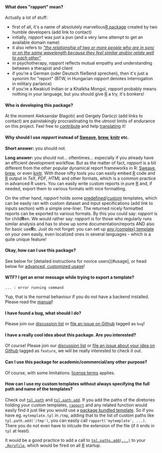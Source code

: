 #### What does "rapport" mean?

Actually a lot of stuff:

- first of all, it's a name of absolutely marvellous<a id="infinite-loop" href="#infinite-loop">R package</a> created by two humble developers (add link to contact)
- initially, _rapport_ was just a pun (and a very lame attempt to get an available domain name)
- it also refers to *["the relationship of two or more people who are in sync or on the same wavelength because they feel similar and/or relate well to each other"](http://en.wikipedia.org/wiki/Rapport)*
- in psychotherapy, _rapport_ reflects mutual empathy and understanding between a therapist and client
- if you're a German (oder Deutsch fließend sprechen), then it's just a synonim for "report" (BTW, in Hungarian *rapport* denotes interrogation in military parlance)
- if you're a Kwakiutl Indian or a Khalkha Mongol, _rapport_ probably means nothing in your language, but you should give [R](http://www.r-project.org ) a try, it's bonkers!

<a id="authors"> </a>
#### Who is developing this package?

At the moment Aleksandar Blagotić and Gergely Daróczi (add links to contact) are painstakingly procrastinating to the utmost limits of endurance on this project. Feel free to [contribute](#custom) and help [translating](#translate) it!

#### Why should I use *rapport* instead of [Sweave](http://www.stat.uni-muenchen.de/~leisch/Sweave/), [brew](http://cran.r-project.org/web/packages/brew/index.html), [knitr](https://github.com/yihui/knitr) etc.

**Short answer:** you should not.

**Long answer:**  you should not... oftentimes... especially if you already have an efficient development workflow. But as the matter of fact, *rapport* is a bit different from the other popular dynamical report frameworks in R: [Sweave](http://www.stat.uni-muenchen.de/~leisch/Sweave/), [brew](http://cran.r-project.org/web/packages/brew/index.html), or even [knitr](https://github.com/yihui/knitr). With those nifty tools you can easily embed [R](http://www.r-project.org/) code and [R](http://www.r-project.org/) output in _TeX_, _PDF_, _HTML_ and other formats, which is a common practice in advanced R users. You can easily write custom reports in pure [R](http://www.r-project.org/) and, if needed, export them to various formats with nice formatting.

On the other hand, _rapport_ holds some [predefined](#templates)/[custom](#custom) templates, which can be easily ran with custom dataset and input specifications (add link to inputs section) with a simple one-liner. The returned nicely formatted reports can be exported to various formats. By this you could say: *rapport* is for child**R**en. We would rather say: *rapport* is for those who regularly runs similar analysis and has to show up some documentation/reports AND also for basic use**R**s. Just do not forget: you can set up [any (complex) template](#custom) on your own easily, even localized ones in several languages - which is a quite unique feature! <!-- continue form here -->

#### Okay, how can I use this package?

See below for [detailed instructions for novice users](#usage], or head below for [advanced, customized usage](#translate)!

#### WTF? I get an error message while trying to export a template?

```
... : error running command
```

Yup, that is the normal behaviour if you do not have a backend installed. Please read the [manual](#install)!  

#### I have found a bug, what should I do?

Please join our [discussion list](#discuss) or [file an issue on Github](https://github.com/aL3xa/rapport/issues) tagged as `bug`!

#### I have a really cool idea about this package. Are you interested?

Of course! Please join our [discussion list](#discuss) or [file an issue about your idea on Github](https://github.com/aL3xa/rapport/issues) tagged as `feature`, we will be really interested to check it out.

#### Can I use this package for academic/commercial/any other purpose?

Of course, with some limitations: [license terms](#license) applies.

#### How can I use my custom templates without always specifying the full path and name of the templates?

Check out [`tpl.path`](#tpl.path) and [`tpl.path.add`](#tpl.path.add). If you add the paths of the diretories holding your custom templates, [`rapport`](#rapport) and any related function would easily find it just like you would use a [package bundled template](#templates). So if you have eg. `mytemplate.tpl` in `/tmp`, adding that to the list of custom paths like `tpl.path.add('/tmp')`, you can easily call `rapport('mytemplate', ...)`. There you do not even have to inlcude the extension of the file (if it ends in `tpl` at least).

It would be a good practice to add a call to [`tpl.paths.add(...)`](#tpl.paths.add) to your [`.Rprofile`](http://www.statmethods.net/interface/customizing.html), which would be fired on all [R](http://www.r-project.org/) startup.
